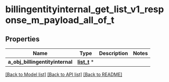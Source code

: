 # billingentityinternal_get_list_v1_response_m_payload_all_of_t

## Properties
Name | Type | Description | Notes
------------ | ------------- | ------------- | -------------
**a_obj_billingentityinternal** | [**list_t**](billingentityinternal_list_element.md) \* |  | 

[[Back to Model list]](../README.md#documentation-for-models) [[Back to API list]](../README.md#documentation-for-api-endpoints) [[Back to README]](../README.md)


